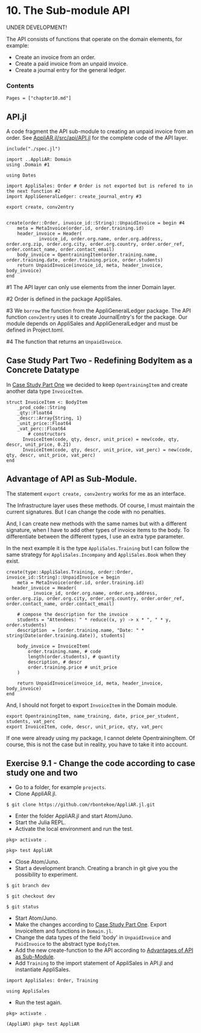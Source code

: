 # 10. The Sub-module API

UNDER DEVELOPMENT!

The API consists of functions that operate on the domain elements, for example:

- Create an invoice from an order.
- Create a paid invoice from an unpaid invoice.
- Create a journal entry for the general ledger.

### Contents

```@contents
Pages = ["chapter10.md"]
```

## API.jl

A code fragment the API sub-module to creating an unpaid invoice from an order. See [AppliAR.jl/src/api/API.jl](https://github.com/rbontekoe/AppliAR.jl/blob/master/src/api/API.jl) for the complete code of the API layer.

```
include("./spec.jl")

import ..AppliAR: Domain
using .Domain #1

using Dates

import AppliSales: Order # Order is not exported but is refered to in the next function #2
import AppliGeneralLedger: create_journal_entry #3

export create, conv2entry


create(order::Order, invoice_id::String)::UnpaidInvoice = begin #4
    meta = MetaInvoice(order.id, order.training.id)
    header_invoice = Header(
		    invoice_id, order.org.name, order.org.address, order.org.zip, order.org.city, order.org.country, order.order_ref, order.contact_name, order.contact_email)
    body_invoice = OpentrainingItem(order.training.name, order.training.date, order.training.price, order.students)
	return UnpaidInvoice(invoice_id, meta, header_invoice, body_invoice)
end
```
\#1 The API layer can only use elements from the inner Domain layer.

\#2 Order is defined in the package AppliSales.

\#3 We `borrow` the function from the AppliGeneralLedger package. The API function `conv2entry` uses it to create JournalEntry's for the package. Our module depends on AppliSales and AppliGeneralLedger and must be defined in Project.toml.

\#4 The function that returns an `UnpaidInvoice`.

## Case Study Part Two - Redefining BodyItem as a Concrete Datatype

In [Case Study Part One](../chapter8/index.html#.1-Case-Study-Part-One-Redefining-BodyItem-as-a-Concrete-Datatype-1) we decided to keep `OpentrainingItem` and create another data type `InvoiceItem`.

```
struct InvoiceItem <: BodyItem
    _prod_code::String
    _qty::Float64
    _descr::Array{String, 1}
    _unit_price::Float64
    _vat_perc::Float64
		# constructors
	  InvoiceItem(code, qty, descr, unit_price) = new(code, qty, descr, unit_price, 0.21)
	  InvoiceItem(code, qty, descr, unit_price, vat_perc) = new(code, qty, descr, unit_price, vat_perc)
end
```

## Advantage of API as Sub-Module.

The statement `export create, conv2entry` works for me as an interface.

The Infrastructure layer uses these methods.  Of course, I must maintain the current signatures. But I can change the code with no penalties.

And, I can create new methods with the same names but with a different signature, when I have to add other types of invoice items to the body. To differentiate between the different types, I use an extra type parameter.

In the next example it is the type `AppliSales.Training` but I can follow the same strategy for `AppliSales.Incompany` and `AppliSales.Book` when they exist.

```
create(type::AppliSales.Training, order::Order, invoice_id::String)::UnpaidInvoice = begin
	meta = MetaInvoice(order.id, order.training.id)
  header_invoice = Header(
		  invoice_id, order.org.name, order.org.address, order.org.zip, order.org.city, order.org.country, order.order_ref, order.contact_name, order.contact_email)

	# compose the description for the invoice
	students = "Attendees: " * reduce((x, y) -> x * ", " * y, order.students)
	description  = [order.training.name, "Date: " * string(Date(order.training.date)), students]

	body_invoice = InvoiceItem(
		order.training.name, # code
		length(order.students), # quantity
		description, # descr
		order.training.price # unit_price
	)

	return UnpaidInvoice(invoice_id, meta, header_invoice, body_invoice)
end
```

And, I should not forget to export `InvoiceItem` in the Domain module.

```
export OpentrainingItem, name_training, date, price_per_student, students, vat_perc
export InvoiceItem, code, descr, unit_price, qty, vat_perc
```

If one were already using my package, I cannot delete OpentrainingItem. Of course, this is not the case but in reality, you have to take it into account.

## Exercise 9.1 - Change the code according to case study one and two

- Go to a folder, for example `projects`.
- Clone AppliAR.jl.

```
$ git clone https://github.com/rbontekoe/AppliAR.jl.git
```

- Enter the folder AppliAR.jl and start Atom/Juno.
- Start the Julia REPL.
- Activate the local environment and run the test.

```
pkg> activate .

pkg> test AppliAR
```

- Close Atom/Juno.
- Start a development branch. Creating a branch in git give you the possibility to experiment.

```
$ git branch dev

$ git checkout dev

$ git status
```

- Start Atom/Juno.
- Make the changes according to [Case Study Part One](../chapter8/index.html#.1-Case-Study-Part-One-Redefining-BodyItem-as-a-Concrete-Datatype-1). Export InvoiceItem and functions in `Domain.jl`.
- Change the data types of the field 'body' in `UnpaidInvoice` and `PaidInvoice` to the abstract type `BodyItem`.
- Add the new create-function to the API according to [Advantages of API as Sub-Module](#Advantage-of-API-as-Sub-Module.-1).
- Add `Training` to the import statement of AppliSales in API.jl and instantiate AppliSales.

```
import AppliSales: Order, Training

using AppliSales
```

- Run the test again.

```
pkg> activate .

(AppliAR) pkg> test AppliAR
```
